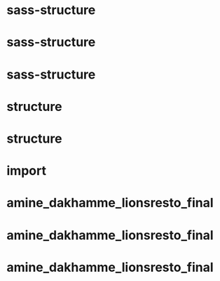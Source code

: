 # sass-structure
# sass-structure
# sass-structure
# structure
# structure
# import
# amine_dakhamme_lionsresto_final
# amine_dakhamme_lionsresto_final
# amine_dakhamme_lionsresto_final
